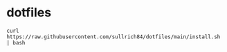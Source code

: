 # dotfiles

```
curl https://raw.githubusercontent.com/sullrich84/dotfiles/main/install.sh | bash
```
